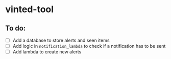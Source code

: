 # vinted-tool

## To do:

- [ ] Add a database to store alerts and seen items
- [ ] Add logic in `notification_lambda` to check if a notification has to be sent
- [ ] Add lambda to create new alerts
